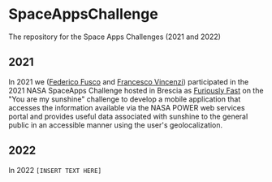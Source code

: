 # SpaceAppsChallenge
The repository for the Space Apps Challenges (2021 and 2022)

## 2021
In 2021 we ([Federico Fusco](https://github.com/federicofusco) and [Francesco Vincenzi](https://fradotkso.github.io)) participated in the 2021 NASA SpaceApps Challenge hosted in Brescia as [Furiously Fast](https://2021.spaceappschallenge.org/challenges/statements/you-are-my-sunshine/teams/furiously-fast/project) on the "You are my sunshine" challenge to develop a mobile application that accesses the information available via the NASA POWER web services portal and provides useful data associated with sunshine to the general public in an accessible manner using the user's geolocalization.
## 2022
In 2022 `[INSERT TEXT HERE]`
